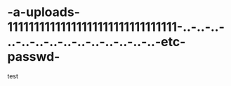 # -a-uploads-11111111111111111111111111111111-..-..-..-..-..-..-..-..-..-..-..-..-..-..-etc-passwd-
test
